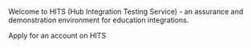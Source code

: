 Welcome to HITS (Hub Integration Testing Service) - an assurance and demonstration environment for education integrations.

Apply for an account on HITS
